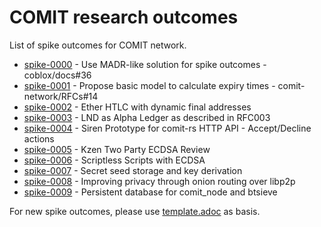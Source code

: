 # COMIT research outcomes

List of spike outcomes for COMIT network.

- [spike-0000](0000-use-madr-like-solution-for-spike-outcomes.md) - Use MADR-like solution for spike outcomes - coblox/docs#36
- [spike-0001](0001-basic-expiry-model.md) - Propose basic model to calculate expiry times - comit-network/RFCs#14
- [spike-0002](0002-ether-htlc-dynamic-final-addresses.md) - Ether HTLC with dynamic final addresses
- [spike-0003](0003-lightning-as-alpha-ledger.adoc) - LND as Alpha Ledger as described in RFC003
- [spike-0004](0004-siren-prototype-accept-decline.adoc) - Siren Prototype for comit-rs HTTP API - Accept/Decline actions
- [spike-0005](0005-kzen-two-party-ecdsa.adoc) - Kzen Two Party ECDSA Review
- [spike-0006](0006-scriptless-scripts-with-ecdsa.adoc) - Scriptless Scripts with ECDSA
- [spike-0007](0007-secret-seed-storage-and-key-derivation.md) - Secret seed storage and key derivation
- [spike-0008](0008-onion-routing-over-libp2p.adoc) - Improving privacy through onion routing over libp2p
- [spike-0009](0009-comit-btsieve-db.adoc) - Persistent database for comit_node and btsieve

For new spike outcomes, please use [template.adoc](template.adoc) as basis.
